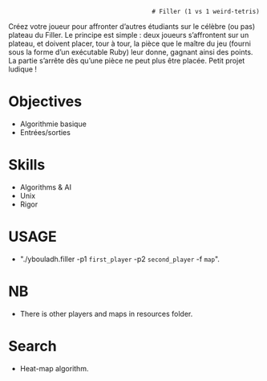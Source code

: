                                             # Filler (1 vs 1 weird-tetris)

Créez votre joueur pour affronter d’autres étudiants sur le célèbre (ou pas) plateau du Filler. Le principe est simple : deux joueurs s’affrontent sur un plateau, et doivent placer, tour à tour, la pièce que le maître du jeu (fourni sous la forme d’un exécutable Ruby) leur donne, gagnant ainsi des points. La partie s’arrête dès qu’une pièce ne peut plus être placée. Petit projet ludique !

# Objectives

- Algorithmie basique
- Entrées/sorties

# Skills

- Algorithms & AI
- Unix
- Rigor

# USAGE  
- "./ybouladh.filler -p1 `first_player` -p2 `second_player` -f `map`".
# NB
- There is other players and maps in resources folder.
# Search
- Heat-map algorithm.
